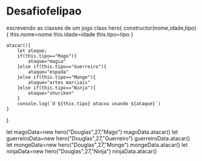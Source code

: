 # Desafiofelipao
escrevendo as classes de um jogo
class hero{
    constructor(nome,idade,tipo){
        this.nome=nome
        this.idade=idade
        this.tipo=tipo
    }

    atacar(){
        let ataque;
        if(this.tipo=="Mago"){
            ataque="magia"
        }else if(this.tipo=="Guerreiro"){
            ataque="espada"
        }else if(this.tipo=="Monge"){
            ataque="artes marciais"
        }else if(this.tipo=="Ninja"){
            ataque="shuriken"
        }
        console.log(`O ${this.tipo} atacou usando ${ataque}`)
    }
}

let magoData=new hero("Douglas",27,"Mago")
magoData.atacar()
let guerreiroData=new hero("Douglas",27,"Guerreiro")
guerreiroData.atacar()
let mongeData=new hero("Douglas",27,"Monge")
mongeData.atacar()
let ninjaData=new hero("Douglas",27,"Ninja")
ninjaData.atacar()
